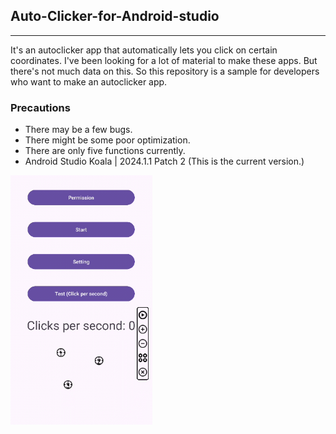 ## Auto-Clicker-for-Android-studio  
---  
 It's an autoclicker app that automatically lets you click on certain coordinates. I've been looking for a lot of material to make these apps. But there's not much data on this. So this repository is a sample for developers who want to make an autoclicker app.  
### Precautions  
- There may be a few bugs.  
- There might be some poor optimization.
- There are only five functions currently.
- Android Studio Koala | 2024.1.1 Patch 2 (This is the current version.)  
<p>
  <img src="/image/screenshot1.png" alt="Image 1" width="45%" />
</p>


